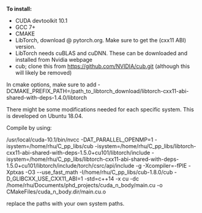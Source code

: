 **To install:**

* CUDA devtoolkit 10.1
* GCC 7+
* CMAKE
* LibTorch, download @ pytorch.org. Make sure to get the (cxx11 ABI) version.
* LibTorch needs cuBLAS and cuDNN. These can be downloaded and installed from Nvidia webpage
* cub; clone this from https://github.com/NVIDIA/cub.git (although this will likely be removed)

In cmake options, make sure to add -DCMAKE_PREFIX_PATH=/path_to_libtorch_download/libtorch-cxx11-abi-shared-with-deps-1.4.0/libtorch

There might be some modifications needed for each specific system. This is developed on Ubuntu 18.04.

Compile by using:

/usr/local/cuda-10.1/bin/nvcc  -DAT_PARALLEL_OPENMP=1 -isystem=/home/rhu/C_pp_libs/cub -isystem=/home/rhu/C_pp_libs/libtorch-cxx11-abi-shared-with-deps-1.5.0+cu101/libtorch/include -isystem=/home/rhu/C_pp_libs/libtorch-cxx11-abi-shared-with-deps-1.5.0+cu101/libtorch/include/torch/csrc/api/include  -g -Xcompiler=-fPIE   -Xptxas -O3 --use_fast_math -I/home/rhu/C_pp_libs/cub-1.8.0/cub -D_GLIBCXX_USE_CXX11_ABI=1 -std=c++14 -x cu -dc /home/rhu/Documents/phd_projects/cuda_n_body/main.cu -o CMakeFiles/cuda_n_body.dir/main.cu.o

replace the paths with your own system paths.
